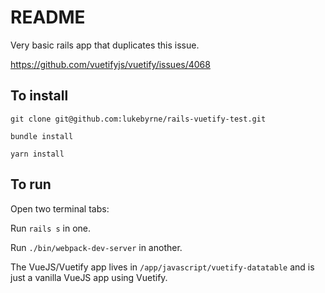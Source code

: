 # README

Very basic rails app that duplicates this issue.

https://github.com/vuetifyjs/vuetify/issues/4068

## To install

`git clone git@github.com:lukebyrne/rails-vuetify-test.git`

`bundle install`

`yarn install`

## To run

Open two terminal tabs:

Run `rails s` in one.

Run `./bin/webpack-dev-server` in another.

The VueJS/Vuetify app lives in `/app/javascript/vuetify-datatable` and is just a vanilla VueJS app using Vuetify.